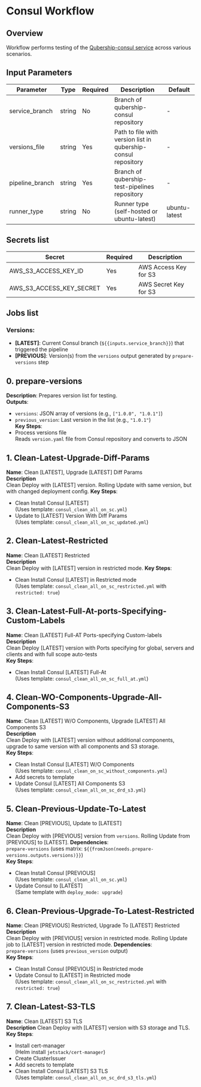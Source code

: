 # Consul Workflow

## Overview
Workflow performs testing of the [Qubership-consul service](https://github.com/Netcracker/qubership-consul/tree/main) across various scenarios.

## Input Parameters
<!-- markdownlint-disable line-length -->
| Parameter       | Type   | Required | Description                                                   | Default        |
|-----------------|--------|----------|---------------------------------------------------------------|----------------|
| service_branch  | string | No       | Branch of qubership-consul repository                         | -              |
| versions_file   | string | Yes      | Path to file with version list in qubership-consul repository | -              |
| pipeline_branch | string | Yes      | Branch of qubership-test-pipelines repository                 | -              |
| runner_type     | string | No       | Runner type (self-hosted or ubuntu-latest)                    | ubuntu-latest  |
<!-- markdownlint-enable line-length -->

## Secrets list
<!-- markdownlint-disable line-length -->
| Secret                     | Required | Description             |
|----------------------------|----------|-------------------------|
| AWS_S3_ACCESS_KEY_ID       | Yes      | AWS Access Key for S3   |
| AWS_S3_ACCESS_KEY_SECRET   | Yes      | AWS Secret Key for S3   |
<!-- markdownlint-enable line-length -->

## Jobs list

### Versions: 
- **[LATEST]**: Current Consul branch (`${{inputs.service_branch}}`) that triggered the pipeline
- **[PREVIOUS]**: Version(s) from the `versions` output generated by `prepare-versions` step

## 0. prepare-versions
**Description**: Prepares version list for testing.  
**Outputs**:  
- `versions`: JSON array of versions (e.g., `["1.0.0", "1.0.1"]`)  
- `previous_version`: Last version in the list (e.g., `"1.0.1"`)  
**Key Steps**:  
- Process versions file  
  Reads `version.yaml` file from Consul repository and converts to JSON  

## 1. Clean-Latest-Upgrade-Diff-Params
**Name**: Clean [LATEST], Upgrade [LATEST] Diff Params  
**Description**  
Clean Deploy with [LATEST] version. Rolling Update with same version, but with changed deployment config. 
**Key Steps**:  
- Clean Install Consul [LATEST]  
  (Uses template: `consul_clean_all_on_sc.yml`)  
- Update to [LATEST] Version With Diff Params  
  (Uses template: `consul_clean_all_on_sc_updated.yml`)  

## 2. Clean-Latest-Restricted
**Name**: Clean [LATEST] Restricted  
**Description**  
Clean Deploy with [LATEST] version in restricted mode. 
**Key Steps**:  
- Clean Install Consul [LATEST] in Restricted mode  
  (Uses template: `consul_clean_all_on_sc_restricted.yml` with `restricted: true`)  

## 3. Clean-Latest-Full-At-ports-Specifying-Custom-Labels
**Name**: Clean [LATEST] Full-AT Ports-specifying Custom-labels  
**Description**  
Clean Deploy [LATEST] version with Ports specifying for global, servers and clients and with full scope auto-tests  
**Key Steps**:  
- Clean Install Consul [LATEST] Full-At  
  (Uses template: `consul_clean_all_on_sc_full_at.yml`)  

## 4. Clean-WO-Components-Upgrade-All-Components-S3
**Name**: Clean [LATEST] W/O Components, Upgrade [LATEST] All Components S3  
**Description**  
Clean Deploy with [LATEST] version without additional components, upgrade to same version with all components and S3 storage.  
**Key Steps**:  
- Clean Install Consul [LATEST] W/O Components  
  (Uses template: `consul_clean_on_sc_without_components.yml`)  
- Add secrets to template
- Update Consul [LATEST] All Components S3  
  (Uses template: `consul_clean_all_on_sc_drd_s3.yml`)  

## 5. Clean-Previous-Update-To-Latest
**Name**: Clean [PREVIOUS], Update to [LATEST]  
**Description**  
Clean Deploy with [PREVIOUS] version from `versions`. Rolling Update from [PREVIOUS] to [LATEST].
**Dependencies**:  
`prepare-versions` (uses matrix: `${{fromJson(needs.prepare-versions.outputs.versions)}}`)  
**Key Steps**:  
- Clean Install Consul [PREVIOUS]  
  (Uses template: `consul_clean_all_on_sc.yml`)  
- Update Consul to [LATEST]  
  (Same template with `deploy_mode: upgrade`)  

## 6. Clean-Previous-Upgrade-To-Latest-Restricted
**Name**: Clean [PREVIOUS] Restricted, Upgrade To [LATEST] Restricted  
**Description**  
Clean Deploy  with [PREVIOUS] version in restricted mode. Rolling Update job to [LATEST] version in restricted mode.
**Dependencies**:  
`prepare-versions` (uses `previous_version` output)  
**Key Steps**:  
- Clean Install Consul [PREVIOUS] in Restricted mode  
- Update Consul to [LATEST] in Restricted mode  
  (Uses template: `consul_clean_all_on_sc_restricted.yml` with `restricted: true`)  

## 7. Clean-Latest-S3-TLS
**Name**: Clean [LATEST] S3 TLS  
**Description** 
Clean Deploy with [LATEST] version with S3 storage and TLS.
**Key Steps**:  
- Install cert-manager  
  (Helm install `jetstack/cert-manager`)  
- Create ClusterIssuer
- Add secrets to template
- Clean Install Consul [LATEST] S3 TLS  
  (Uses template: `consul_clean_all_on_sc_drd_s3_tls.yml`) 
